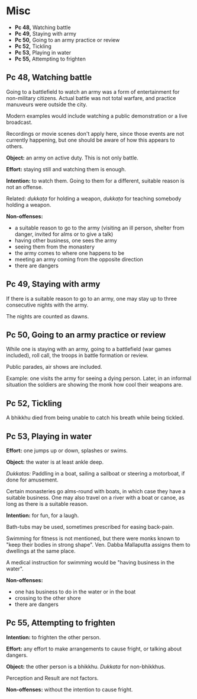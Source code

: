 # Misc

-   **Pc 48,** Watching battle
-   **Pc 49,** Staying with army
-   **Pc 50,** Going to an army practice or review
-   **Pc 52,** Tickling
-   **Pc 53,** Playing in water
-   **Pc 55,** Attempting to frighten

## Pc 48, Watching battle

<!-- latex
\begin{multicols}{2}
-->

Going to a battlefield to watch an army was a form of entertainment for
non-military citizens. Actual battle was not total warfare, and practice
manuveurs were outside the city.

Modern examples would include watching a public demonstration or a live
broadcast.

Recordings or movie scenes don't apply here, since those events are not
currently happening, but one should be aware of how this appears to others.

**Object:** an army on active duty. This is not only battle.

**Effort:** staying still and watching them is enough.

**Intention:** to watch them. Going to them for a different, suitable
reason is not an offense.

<!-- latex
\columnbreak
-->

Related: _dukkaṭa_ for holding a weapon, _dukkaṭa_ for teaching somebody holding
a weapon.

**Non-offenses:**

-   a suitable reason to go to the army (visiting an ill person, shelter
    from danger, invited for alms or to give a talk)
-   having other business, one sees the army
-   seeing them from the monastery
-   the army comes to where one happens to be
-   meeting an army coming from the opposite direction
-   there are dangers

<!-- latex
\end{multicols}
-->

## Pc 49, Staying with army

If there is a suitable reason to go to an army, one may stay up to three
consecutive nights with the army.

The nights are counted as dawns.

## Pc 50, Going to an army practice or review

While one is staying with an army, going to a battlefield (war games
included), roll call, the troops in battle formation or review.

Public parades, air shows are included.

Example: one visits the army for seeing a dying person. Later, in an
informal situation the soldiers are showing the monk how cool their
weapons are.

## Pc 52, Tickling

A bhikkhu died from being unable to catch his breath while being
tickled.

<!-- latex
\clearpage
-->

## Pc 53, Playing in water

<!-- latex
\begin{multicols}{2}
-->

**Effort:** one jumps up or down, splashes or swims.

**Object:** the water is at least ankle deep.

*Dukkatas:* Paddling in a boat, sailing a sailboat or steering a
motorboat, if done for amusement.

Certain monasteries go alms-round with boats, in which case they have a suitable
business. One may also travel on a river with a boat or canoe, as long as there
is a suitable reason.

**Intention:** for fun, for a laugh.

Bath-tubs may be used, sometimes prescribed for easing back-pain.

Swimming for fitness is not mentioned, but there were monks known to
"keep their bodies in strong shape". Ven. Dabba Mallaputta assigns them
to dwellings at the same place.

A medical instruction for swimming would be "having business in the
water".

**Non-offenses:**

-   one has business to do in the water or in the boat
-   crossing to the other shore
-   there are dangers

<!-- latex
\end{multicols}
-->

## Pc 55, Attempting to frighten

**Intention:** to frighten the other person.

**Effort:** any effort to make arrangements to cause fright, or talking
about dangers.

**Object:** the other person is a bhikkhu. *Dukkata* for non-bhikkhus.

Perception and Result are not factors.

**Non-offenses:** without the intention to cause fright.
